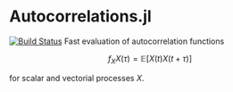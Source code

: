 # Autocorrelations.jl

[![Build Status](https://github.com/mastrof/Autocorrelations.jl/actions/workflows/CI.yml/badge.svg?branch=main)](https://github.com/mastrof/Autocorrelations.jl/actions/workflows/CI.yml?query=branch%3Amain)
Fast evaluation of autocorrelation functions
```math
f_XX(\tau) = \mathbb{E}\left[X(t)X(t+\tau)\right]
```
for scalar and vectorial processes $X$.
